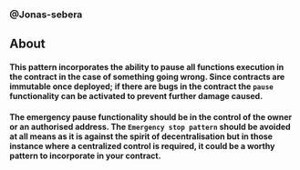 ### @Jonas-sebera
## About
#### This pattern incorporates the ability to pause all functions execution in the contract in the case of something going wrong. Since contracts are immutable once deployed; if there are bugs in the contract the `pause` functionality can be activated to prevent further damage caused.

#### The emergency pause functionality should be in the control of the owner or an authorised address. The `Emergency stop pattern` should be avoided at all means as it is against the spirit of decentralisation but in those instance where a centralized control is required, it could be a worthy pattern to incorporate in your contract.